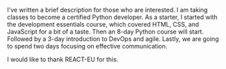 I've written a brief description for those who are interested. I am taking classes to become a certified Python developer. As a starter, I started with the development essentials course, which covered HTML, CSS, and JavaScript for a bit of a taste. Then an 8-day Python course will start. Followed by a 3-day introduction to DevOps and agile. Lastly, we are going to spend two days focusing on effective communication.

I would like to thank REACT-EU for this.
